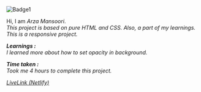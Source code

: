 ![Badge1](https://img.shields.io/badge/Project10-InteriorDesignLandingPage-0078AA)

Hi, I am *Arza Mansoori*.<br>
*This project is based on pure HTML and CSS. Also, a part of my learnings. This is a responsive project.*

***Learnings :***<br>
*I learned more about how to set opacity in background.*

***Time taken :***<br>
*Took me 4 hours to complete this project.*

[*LiveLink (Netlify)*](https://project10-interiorlandingpage.netlify.app/ "Project 10")

